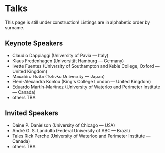 # Talks

This page is still under construction! Listings are in alphabetic order by surname.

## Keynote Speakers

* Claudio Dappiaggi (University of Pavia — Italy)
* Klaus Fredenhagen (Universität Hamburg — Germany)
* Ivette Fuentes (University of Southampton and Keble College, Oxford — United Kingdom)
* Masahiro Hotta (Tohoku University — Japan)
* Eleni-Alexandra Kontou (King's College London — United Kingdom)
* Eduardo Martín-Martínez (University of Waterloo and Perimeter Institute — Canada)
* others TBA

## Invited Speakers

* Daine P. Danielson (University of Chicago — USA)
* André G. S. Landulfo (Federal University of ABC — Brazil)
* Tales Rick Perche (University of Waterloo and Perimeter Institute — Canada)
* others TBA

